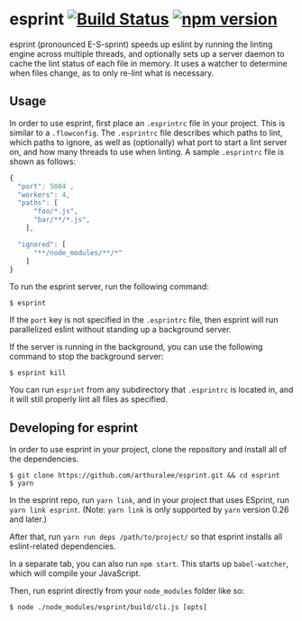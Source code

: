 # esprint [![Build Status](https://img.shields.io/travis/arthuralee/esprint/master.svg?style=flat)](https://travis-ci.org/arthuralee/esprint) [![npm version](https://img.shields.io/npm/v/esprint.svg?style=flat)](https://www.npmjs.com/package/esprint)

esprint (pronounced E-S-sprint) speeds up eslint by running the linting engine across multiple threads, and optionally sets up a server daemon to cache the lint status of each file in memory. It uses a watcher to determine when files change, as to only re-lint what is necessary.

## Usage

In order to use esprint, first place an `.esprintrc` file in your project. This is similar to a `.flowconfig`. The `.esprintrc` file describes
which paths to lint, which paths to ignore, as well as (optionally) what port to start a lint server on, and how many threads to use when linting.
A sample `.esprintrc` file is shown as follows:

```js
{
  "port": 5004 ,
  "workers": 4,
  "paths": [
      "foo/*.js",
      "bar/**/*.js",
    ],

  "ignored": [
      "**/node_modules/**/*"
    ]
}
```

To run the esprint server, run the following command:

```
$ esprint
```

If the `port` key is not specified in the `.esprintrc` file, then esprint will run parallelized eslint without standing up a background server.

If the server is running in the background, you can use the following command to stop the background server:

```
$ esprint kill
```

You can run `esprint` from any subdirectory that `.esprintrc` is located in, and it will still properly lint all files as specified.


## Developing for esprint

In order to use esprint in your project, clone the repository and install all of the dependencies.

```
$ git clone https://github.com/arthuralee/esprint.git && cd esprint
$ yarn
```

In the esprint repo, run `yarn link`, and in your project that uses ESprint, run `yarn link esprint`. (Note: `yarn link` is only supported by `yarn` version 0.26 and later.)

After that, run `yarn run deps /path/to/project/` so that esprint installs all eslint-related dependencies.

In a separate tab, you can also run `npm start`. This starts up `babel-watcher`, which will compile your JavaScript.

Then, run esprint directly from your `node_modules` folder like so:

```
$ node ./node_modules/esprint/build/cli.js [opts]
```
